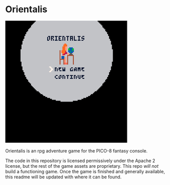 # Orientalis

![screenshot](screenshot.gif)

Orientalis is an rpg adventure game for the PICO-8 fantasy console.

The code in this repository is licensed permissively under the Apache 2 license, but the rest of the game assets are proprietary.
This repo _will not_ build a functioning game.
Once the game is finished and generally available, this readme will be updated with where it can be found.
